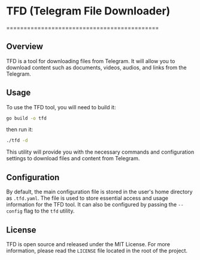 # TFD (Telegram File Downloader) 
============================================ 
## Overview 
TFD is a tool for downloading files from Telegram. 
It will allow you to download content such as documents, videos, audios, and links from the Telegram.

## Usage 
To use the TFD tool, you will need to build it:
```bash
go build -o tfd
```

then run it:
```bash
./tfd -d
```

This utility will provide you with the necessary commands and configuration settings to download files and content from Telegram.

## Configuration 
By default, the main configuration file is stored in the user's home directory as `.tfd.yaml`. 
The file is used to store essential access and usage information for the TFD tool. It can also be configured by passing the `--config` flag to the `tfd` utility.

## License
TFD is open source and released under the MIT License. 
For more information, please read the `LICENSE` file located in the root of the project.

